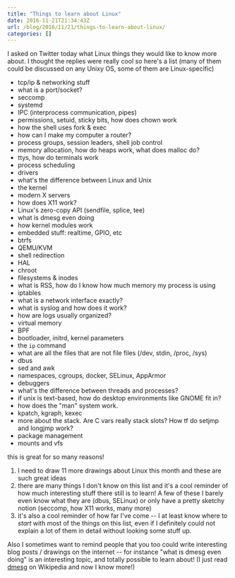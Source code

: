```yaml
---
title: "Things to learn about Linux"
date: 2016-11-21T21:34:43Z
url: /blog/2016/11/21/things-to-learn-about-linux/
categories: []
---
```


I asked on Twitter today what Linux things they would like to know more
about. I thought the replies were really cool so here's a list (many of
them could be discussed on any Unixy OS, some of them are Linux-specific)

* tcp/ip & networking stuff
* what is a port/socket?
* seccomp
* systemd
* IPC (interprocess communication, pipes)
* permissions, setuid, sticky bits, how does chown work
* how the shell uses fork & exec
* how can I make my computer a router?
* process groups, session leaders, shell job control
* memory allocation, how do heaps work, what does malloc do?
* ttys, how do terminals work
* process scheduling
* drivers
* what's the difference between Linux and Unix
* the kernel
* modern X servers
* how does X11 work?
* Linux's zero-copy API (sendfile, splice, tee)
* what is dmesg even doing
* how kernel modules work
* embedded stuff: realtime, GPIO, etc
* btrfs
* QEMU/KVM
* shell redirection
* HAL
* chroot
* filesystems & inodes
* what is RSS, how do I know how much memory my process is using
* iptables
* what is a network interface exactly?
* what is syslog and how does it work?
* how are logs usually organized?
* virtual memory
* BPF
* bootloader, initrd, kernel parameters
* the `ip` command
* what are all the files that are not file files (/dev, stdin, /proc,
  /sys)
* dbus
* sed and awk
* namespaces, cgroups, docker, SELinux, AppArmor
* debuggers
* what's the difference between threads and processes?
* if unix is text-based, how do desktop environments like GNOME fit in?
* how does the "man" system work.
* kpatch, kgraph, kexec
* more about the stack. Are C vars really stack slots? How tf do setjmp
  and longjmp work?
* package management
* mounts and vfs

this is great for so many reasons!

1. I need to draw 11 more drawings about Linux this month and these are
   such great ideas
2. there are many things I don't know on this list and it's a cool
   reminder of how much interesting stuff there still is to learn! A few
   of these I barely even know what they are (dbus, SELinux) or only have a
   pretty sketchy notion (seccomp, how X11 works, many more)
3. it's also a cool reminder of how far I've come -- I at least know
   where to *start* with most of the things on this list, even if I
   definitely could not explain a lot of them in detail without looking
   some stuff up.

Also I sometimes want to remind people that you too could write
interesting
blog posts / drawings on the internet -- for instance "what is dmesg even doing" is
an interesting topic, and totally possible to learn about! (I just
read [dmesg](https://en.wikipedia.org/wiki/Dmesg) on Wikipedia and now I
know more!)
